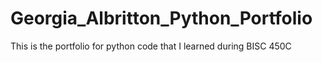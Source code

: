 # Georgia_Albritton_Python_Portfolio
This is the portfolio for python code that I learned during BISC 450C
